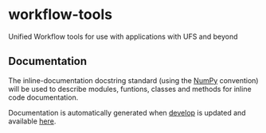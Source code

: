 # workflow-tools
Unified Workflow tools for use with applications with UFS and beyond

## Documentation
The inline-documentation docstring standard (using the [NumPy](https://numpydoc.readthedocs.io/en/latest/format.html#docstring-standard) convention) will be used to describe modules, funtions, classes and methods for inline code documentation.

Documentation is automatically generated when [develop](https://github.com/ufs-community/workflow-tools/tree/develop) is updated and available [here](https://ufs-community.github.io/workflow-tools/).
